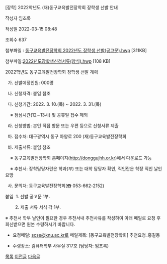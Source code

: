 



[장학] 2022학년도 (재)동구교육발전장학회 장학생 선발 안내





작성자
임초록


작성일
2022-03-15 08:48


조회수
637


첨부파일 : [동구교육발전장학회 2022년도 장학생 선발(공고문).hwp](https://computer.knu.ac.kr/pack/bbs/down.php?f_name=Q0dUVllEWFdeVHhKeBYWbktTVQ==&o_name=동구교육발전장학회2022년도장학생선발(공고문).hwp&tbl=Site_BBS_25) [311KB]  

첨부파일:[2022년도장학생신청서류(양식).hwp](https://computer.knu.ac.kr/pack/bbs/down.php?f_name=QEdUVllEWFdeVHhKeBYWbktTVQ==&o_name=2022년도장학생신청서류(양식).hwp&tbl=Site_BBS_25) [108 KB]


﻿2022학년도 동구교육발전장학회 장학생 선발 계획  


  


  가. 선발예정인원: 000명

  나. 신청자격: 붙임 참조

  다. 신청기간: 2022. 3. 10.(목) ~ 2022. 3. 31.(목)

    ※ 점심시간(12∼13시) 및 공휴일 접수 제외

  라. 신청방법: 본인 직접 방문 또는 우편 등으로 신청서류 제출

  마. 접수처: 대구광역시 동구 아양로 200 (재)동구교육발전장학회

  바. 제출서류: 붙임 참조

    ※ 동구교육발전장학회 홈페이지(http://donggujhh.or.kr)에서 다운로드 가능

    ※ 추천서: 장학담당자란은 학과(부) 또는 대학 담당자 확인, 직인란은 학장 직인 날인 요망 

  사. 문의처: 동구교육발전장학회(☎ 053-662-2152)

  


붙임  1. 선발 공고문 1부.

        2. 제출 서류 서식 각 1부.  

  


※ 추천서 학부 날인이 필요한 경우 추천서내 추천사유를 작성하여 아래 메일로 요청 후 회신받으면 원본 수령하시기 바랍니다.

- 요청메일: scse@knu.ac.kr로 메일제목: [동구교육발전장학회] 추천요청\_홍길동

- 수령장소: 컴퓨터학부 사무실 317호 (담당자: 임초록)







[목록](https://computer.knu.ac.kr/06_sub/02_sub.html?key=&keyfield=&category=&page=1&bbs_code=Site_BBS_25)
[이전글](https://computer.knu.ac.kr/06_sub/02_sub.html?bbs_cmd=view&page=1&key=&keyfield=&category=&no=3722&bbs_code=Site_BBS_25)
[다음글](https://computer.knu.ac.kr/06_sub/02_sub.html?bbs_cmd=view&page=1&key=&keyfield=&category=&no=3724&bbs_code=Site_BBS_25)




